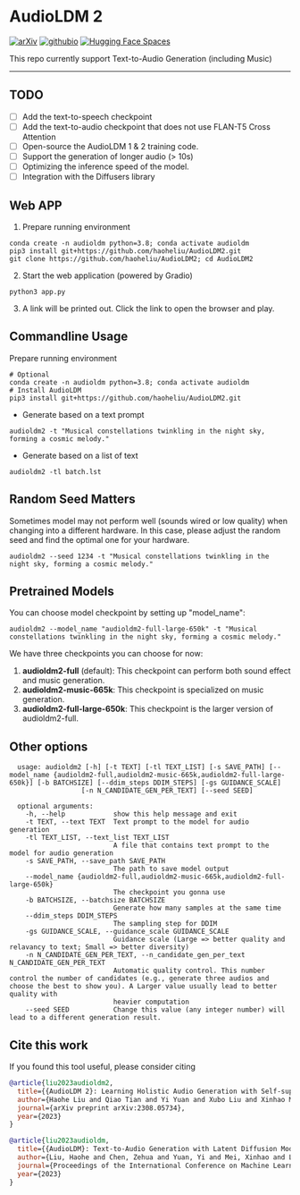 # AudioLDM 2

[![arXiv](https://img.shields.io/badge/arXiv-2301.12503-brightgreen.svg?style=flat-square)](https://arxiv.org/abs/2301.12503)  [![githubio](https://img.shields.io/badge/GitHub.io-Audio_Samples-blue?logo=Github&style=flat-square)](https://audioldm.github.io/audioldm2/)  [![Hugging Face Spaces](https://img.shields.io/badge/%F0%9F%A4%97%20Hugging%20Face-Spaces-blue)](https://huggingface.co/spaces/haoheliu/audioldm2-text2audio-text2music)  

This repo currently support Text-to-Audio Generation (including Music)

<hr>

## TODO
- [ ] Add the text-to-speech checkpoint
- [ ] Add the text-to-audio checkpoint that does not use FLAN-T5 Cross Attention
- [ ] Open-source the AudioLDM 1 & 2 training code.
- [ ] Support the generation of longer audio (> 10s)
- [ ] Optimizing the inference speed of the model.
- [ ] Integration with the Diffusers library

## Web APP

1. Prepare running environment
```shell
conda create -n audioldm python=3.8; conda activate audioldm
pip3 install git+https://github.com/haoheliu/AudioLDM2.git
git clone https://github.com/haoheliu/AudioLDM2; cd AudioLDM2
```
2. Start the web application (powered by Gradio)
```shell
python3 app.py
```
3. A link will be printed out. Click the link to open the browser and play.

## Commandline Usage
Prepare running environment
```shell
# Optional
conda create -n audioldm python=3.8; conda activate audioldm
# Install AudioLDM
pip3 install git+https://github.com/haoheliu/AudioLDM2.git
```

- Generate based on a text prompt

```shell
audioldm2 -t "Musical constellations twinkling in the night sky, forming a cosmic melody."
```

- Generate based on a list of text

```shell
audioldm2 -tl batch.lst
```

## Random Seed Matters

Sometimes model may not perform well (sounds wired or low quality) when changing into a different hardware. In this case, please adjust the random seed and find the optimal one for your hardware. 
```shell
audioldm2 --seed 1234 -t "Musical constellations twinkling in the night sky, forming a cosmic melody."
```

## Pretrained Models

You can choose model checkpoint by setting up "model_name":

```shell
audioldm2 --model_name "audioldm2-full-large-650k" -t "Musical constellations twinkling in the night sky, forming a cosmic melody."
```

We have three checkpoints you can choose for now:
1. **audioldm2-full** (default): This checkpoint can perform both sound effect and music generation. 
2. **audioldm2-music-665k**: This checkpoint is specialized on music generation. 
3. **audioldm2-full-large-650k**: This checkpoint is the larger version of audioldm2-full. 

## Other options
```shell
  usage: audioldm2 [-h] [-t TEXT] [-tl TEXT_LIST] [-s SAVE_PATH] [--model_name {audioldm2-full,audioldm2-music-665k,audioldm2-full-large-650k}] [-b BATCHSIZE] [--ddim_steps DDIM_STEPS] [-gs GUIDANCE_SCALE]
                  [-n N_CANDIDATE_GEN_PER_TEXT] [--seed SEED]

  optional arguments:
    -h, --help            show this help message and exit
    -t TEXT, --text TEXT  Text prompt to the model for audio generation
    -tl TEXT_LIST, --text_list TEXT_LIST
                          A file that contains text prompt to the model for audio generation
    -s SAVE_PATH, --save_path SAVE_PATH
                          The path to save model output
    --model_name {audioldm2-full,audioldm2-music-665k,audioldm2-full-large-650k}
                          The checkpoint you gonna use
    -b BATCHSIZE, --batchsize BATCHSIZE
                          Generate how many samples at the same time
    --ddim_steps DDIM_STEPS
                          The sampling step for DDIM
    -gs GUIDANCE_SCALE, --guidance_scale GUIDANCE_SCALE
                          Guidance scale (Large => better quality and relavancy to text; Small => better diversity)
    -n N_CANDIDATE_GEN_PER_TEXT, --n_candidate_gen_per_text N_CANDIDATE_GEN_PER_TEXT
                          Automatic quality control. This number control the number of candidates (e.g., generate three audios and choose the best to show you). A Larger value usually lead to better quality with
                          heavier computation
    --seed SEED           Change this value (any integer number) will lead to a different generation result.
```

## Cite this work
If you found this tool useful, please consider citing

```bibtex
@article{liu2023audioldm2,
  title={{AudioLDM 2}: Learning Holistic Audio Generation with Self-supervised Pretraining},
  author={Haohe Liu and Qiao Tian and Yi Yuan and Xubo Liu and Xinhao Mei and Qiuqiang Kong and Yuping Wang and Wenwu Wang and Yuxuan Wang and Mark D. Plumbley},
  journal={arXiv preprint arXiv:2308.05734},
  year={2023}
}
```

```bibtex
@article{liu2023audioldm,
  title={{AudioLDM}: Text-to-Audio Generation with Latent Diffusion Models},
  author={Liu, Haohe and Chen, Zehua and Yuan, Yi and Mei, Xinhao and Liu, Xubo and Mandic, Danilo and Wang, Wenwu and Plumbley, Mark D},
  journal={Proceedings of the International Conference on Machine Learning},
  year={2023}
}
```

